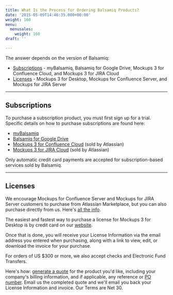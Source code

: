 ```yaml
---
title: What Is the Process for Ordering Balsamiq Products?
date: '2015-05-09T14:46:35.000+00:00'
weight: 160
menu:
  menusales:
    weight: 160
draft: ''

---
```


The answer depends on the version of Balsamiq:

*   [Subscriptions](#subscriptions) - myBalsamiq, Balsamiq for Google Drive, Mockups 3 for Confluence Cloud, and Mockups 3 for JIRA Cloud
*   [Licenses](#licenses) - Mockups 3 for Desktop, Mockups for Confluence Server, and Mockups for JIRA Server

* * *

## Subscriptions

To purchase a subscription product, you must first sign up for a trial. Specific details on how to purchase subscriptions are found here:

*   [myBalsamiq](/sales/mybsubscriptions/)
*   [Balsamiq for Google Drive](/sales/gdrivesubscription/)
*   [Mockups 3 for Confluence Cloud](https://marketplace.atlassian.com/plugins/com.balsamiq.mockups.confluence/cloud/pricing) (sold by Atlassian)
*   [Mockups 3 for JIRA Cloud](https://marketplace.atlassian.com/plugins/com.balsamiq.mockups.jira/cloud/pricing) (sold by Atlassian)

Only automatic credit card payments are accepted for subscription-based services sold by Balsamiq. 

* * *

## Licenses

We encourage Mockups for Confluence Server and Mockups for JIRA Server customers to purchase from Atlassian Marketplace, but you can also purchase directly from us.
Here's [all the info](/sales/marketplace/).

The easiest and fastest way to purchase a license for Mockups 3 for Desktop is by credit card on our [website](https://balsamiq.com/buy/).

Once that is done, you will receive your License Information via the email address you entered when purchasing, along with a link to view, edit, or download the invoice for your purchase.

For orders of US $300 or more, we also accept checks and Electronic Fund Transfers.

Here's how: [generate a quote](/sales/quote/) for the product you'd like, including your company's billing information, and if applicable, any reference or [PO number](/sales/purchaseorders/). Email us the completed quote and we'll email you back your License Information and invoice. Our Terms are Net 30.
